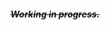 <html> 
  <title> My Site </title> 
  <body>
    <p><h5><del> Working in progress. </del></h5></p>
  </body>
</html>
